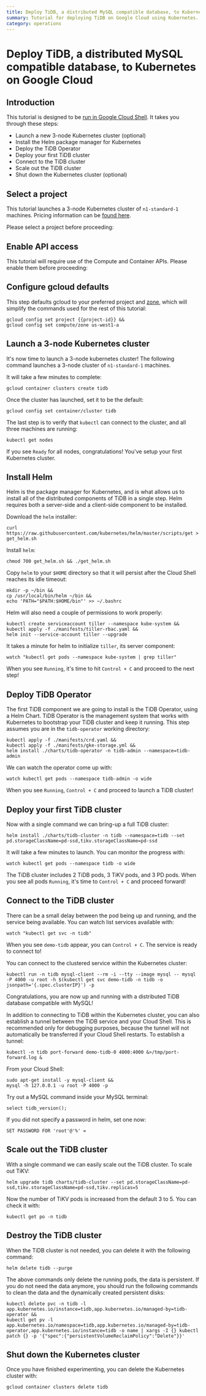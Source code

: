 ```yaml
---
title: Deploy TiDB, a distributed MySQL compatible database, to Kubernetes on Google Cloud
summary: Tutorial for deploying TiDB on Google Cloud using Kubernetes.
category: operations
---
```


# Deploy TiDB, a distributed MySQL compatible database, to Kubernetes on Google Cloud

## Introduction

This tutorial is designed to be [run in Google Cloud Shell](https://console.cloud.google.com/cloudshell/open?git_repo=https://github.com/pingcap/tidb-operator&tutorial=docs/google-kubernetes-tutorial.md). It takes you through these steps:

- Launch a new 3-node Kubernetes cluster (optional)
- Install the Helm package manager for Kubernetes
- Deploy the TiDB Operator
- Deploy your first TiDB cluster
- Connect to the TiDB cluster
- Scale out the TiDB cluster
- Shut down the Kubernetes cluster (optional)

## Select a project

This tutorial launches a 3-node Kubernetes cluster of `n1-standard-1` machines. Pricing information can be [found here](https://cloud.google.com/compute/pricing).

Please select a project before proceeding:

<walkthrough-project-billing-setup key="project-id">
</walkthrough-project-billing-setup>

## Enable API access

This tutorial will require use of the Compute and Container APIs. Please enable them before proceeding:

<walkthrough-enable-apis apis="container.googleapis.com,compute.googleapis.com">
</walkthrough-enable-apis>

## Configure gcloud defaults

This step defaults gcloud to your preferred project and [zone](https://cloud.google.com/compute/docs/regions-zones/), which will simplify the commands used for the rest of this tutorial:

	gcloud config set project {{project-id}} &&
	gcloud config set compute/zone us-west1-a

## Launch a 3-node Kubernetes cluster

It's now time to launch a 3-node kubernetes cluster! The following command launches a 3-node cluster of `n1-standard-1` machines.

It will take a few minutes to complete:

	gcloud container clusters create tidb

Once the cluster has launched, set it to be the default:

	gcloud config set container/cluster tidb

The last step is to verify that `kubectl` can connect to the cluster, and all three machines are running:

	kubectl get nodes

If you see `Ready` for all nodes, congratulations! You've setup your first Kubernetes cluster.

## Install Helm

Helm is the package manager for Kubernetes, and is what allows us to install all of the distributed components of TiDB in a single step. Helm requires both a server-side and a client-side component to be installed.

Download the `helm` installer:

	curl https://raw.githubusercontent.com/kubernetes/helm/master/scripts/get > get_helm.sh

Install `helm`:

	chmod 700 get_helm.sh && ./get_helm.sh

Copy `helm` to your `$HOME` directory so that it will persist after the Cloud Shell reaches its idle timeout:

	mkdir -p ~/bin &&
	cp /usr/local/bin/helm ~/bin &&
	echo 'PATH="$PATH:$HOME/bin"' >> ~/.bashrc

Helm will also need a couple of permissions to work properly:

	kubectl create serviceaccount tiller --namespace kube-system &&
	kubectl apply -f ./manifests/tiller-rbac.yaml &&
	helm init --service-account tiller --upgrade

It takes a minute for helm to initialize `tiller`, its server component:

	watch "kubectl get pods --namespace kube-system | grep tiller"

When you see `Running`, it's time to hit `Control + C` and proceed to the next step!

## Deploy TiDB Operator

The first TiDB component we are going to install is the TiDB Operator, using a Helm Chart. TiDB Operator is the management system that works with Kubernetes to bootstrap your TiDB cluster and keep it running. This step assumes you are in the `tidb-operator` working directory:

	kubectl apply -f ./manifests/crd.yaml &&
	kubectl apply -f ./manifests/gke-storage.yml &&
	helm install ./charts/tidb-operator -n tidb-admin --namespace=tidb-admin

We can watch the operator come up with:

	watch kubectl get pods --namespace tidb-admin -o wide

When you see `Running`, `Control + C` and proceed to launch a TiDB cluster!

## Deploy your first TiDB cluster

Now with a single command we can bring-up a full TiDB cluster:

	helm install ./charts/tidb-cluster -n tidb --namespace=tidb --set pd.storageClassName=pd-ssd,tikv.storageClassName=pd-ssd

It will take a few minutes to launch. You can monitor the progress with:

	watch kubectl get pods --namespace tidb -o wide

The TiDB cluster includes 2 TiDB pods, 3 TiKV pods, and 3 PD pods. When you see all pods `Running`, it's time to `Control + C` and proceed forward!

## Connect to the TiDB cluster

There can be a small delay between the pod being up and running, and the service being available. You can watch list services available with:

	watch "kubectl get svc -n tidb"

When you see `demo-tidb` appear, you can `Control + C`. The service is ready to connect to!

You can connect to the clustered service within the Kubernetes cluster:

	kubectl run -n tidb mysql-client --rm -i --tty --image mysql -- mysql -P 4000 -u root -h $(kubectl get svc demo-tidb -n tidb -o jsonpath='{.spec.clusterIP}') -p

Congratulations, you are now up and running with a distributed TiDB database compatible with MySQL!

In addition to connecting to TiDB within the Kubernetes cluster, you can also establish a tunnel between the TiDB service and your Cloud Shell. This is recommended only for debugging purposes, because the tunnel will not automatically be transferred if your Cloud Shell restarts. To establish a tunnel:

	kubectl -n tidb port-forward demo-tidb-0 4000:4000 &>/tmp/port-forward.log &

From your Cloud Shell:

	sudo apt-get install -y mysql-client &&
	mysql -h 127.0.0.1 -u root -P 4000 -p

Try out a MySQL command inside your MySQL terminal:

	select tidb_version();

If you did not specify a password in helm, set one now:

	SET PASSWORD FOR 'root'@'%' =


## Scale out the TiDB cluster

With a single command we can easily scale out the TiDB cluster. To scale out TiKV:

	helm upgrade tidb charts/tidb-cluster --set pd.storageClassName=pd-ssd,tikv.storageClassName=pd-ssd,tikv.replicas=5

Now the number of TiKV pods is increased from the default 3 to 5. You can check it with:

	kubectl get po -n tidb

## Destroy the TiDB cluster

When the TiDB cluster is not needed, you can delete it with the following command:

	helm delete tidb --purge

The above commands only delete the running pods, the data is persistent. If you do not need the data anymore, you should run the following commands to clean the data and the dynamically created persistent disks:

	kubectl delete pvc -n tidb -l app.kubernetes.io/instance=tidb,app.kubernetes.io/managed-by=tidb-operator &&
	kubectl get pv -l app.kubernetes.io/namespace=tidb,app.kubernetes.io/managed-by=tidb-operator,app.kubernetes.io/instance=tidb -o name | xargs -I {} kubectl patch {} -p '{"spec":{"persistentVolumeReclaimPolicy":"Delete"}}'

## Shut down the Kubernetes cluster

Once you have finished experimenting, you can delete the Kubernetes cluster with:

	gcloud container clusters delete tidb
